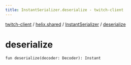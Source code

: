 ```yaml
---
title: InstantSerializer.deserialize - twitch-client
---
```


[twitch-client](../../index.html) / [helix.shared](../index.html) / [InstantSerializer](index.html) / [deserialize](./deserialize.html)

# deserialize

`fun deserialize(decoder: Decoder): Instant`